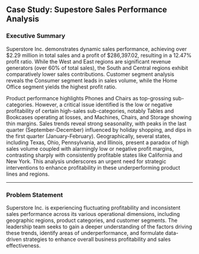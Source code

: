 <h2>Case Study: Supestore Sales Performance Analysis</h2>


<h3>Executive Summary</h3>

Superstore Inc. demonstrates dynamic sales performance, achieving over $2.29 million in total sales and a profit of $286,397.02, resulting in a 12.47% profit ratio. While the West and East regions are significant revenue generators (over 60% of total sales), the South and Central regions exhibit comparatively lower sales contributions. Customer segment analysis reveals the Consumer segment leads in sales volume, while the Home Office segment yields the highest profit ratio.

Product performance highlights Phones and Chairs as top-grossing sub-categories. However, a critical issue identified is the low or negative profitability of certain high-sales sub-categories, notably Tables and Bookcases operating at losses, and Machines, Chairs, and Storage showing thin margins. Sales trends reveal strong seasonality, with peaks in the last quarter (September-December) influenced by holiday shopping, and dips in the first quarter (January-February). Geographically, several states, including Texas, Ohio, Pennsylvania, and Illinois, present a paradox of high sales volume coupled with alarmingly low or negative profit margins, contrasting sharply with consistently profitable states like California and New York. This analysis underscores an urgent need for strategic interventions to enhance profitability in these underperforming product lines and regions.


---

<h3>Problem Statement</h3>
Superstore Inc. is experiencing fluctuating profitability and inconsistent sales performance across its various operational dimensions, including geographic regions, product categories, and customer segments. The leadership team seeks to gain a deeper understanding of the factors driving these trends, identify areas of underperformance, and formulate data-driven strategies to enhance overall business profitability and sales effectiveness.

